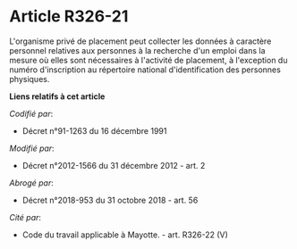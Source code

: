 # Article R326-21

L'organisme  privé de placement peut collecter les données à caractère personnel  relatives aux personnes à la recherche d'un
emploi dans la mesure où  elles sont nécessaires à l'activité de placement, à l'exception du  numéro d'inscription au
répertoire national d'identification des  personnes physiques.

**Liens relatifs à cet article**

_Codifié par_:

  - Décret n°91-1263 du 16 décembre 1991

_Modifié par_:

  - Décret n°2012-1566 du 31 décembre 2012 - art. 2

_Abrogé par_:

  - Décret n°2018-953 du 31 octobre 2018 - art. 56

_Cité par_:

  - Code du travail applicable à Mayotte. - art. R326-22 (V)
